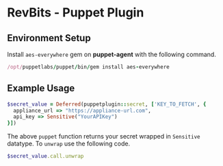 # RevBits - Puppet Plugin

## Environment Setup

Install `aes-everywhere` gem on **puppet-agent** with the following command.

```ruby
/opt/puppetlabs/puppet/bin/gem install aes-everywhere
```

## Example Usage

```ruby
$secret_value = Deferred(puppetplugin::secret, ['KEY_TO_FETCH', {
  appliance_url => "https://appliance-url.com",
  api_key => Sensitive("YourAPIKey") 
}])
```

The above `puppet` function returns your secret wrapped in `Sensitive` datatype. To `unwrap` use the following code.

```ruby
$secret_value.call.unwrap
```